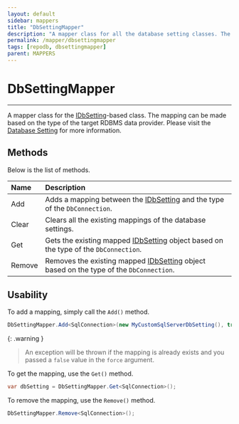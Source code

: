```yaml
---
layout: default
sidebar: mappers
title: "DbSettingMapper"
description: "A mapper class for all the database setting classes. The mapping can be made based on the type of the target RDBMS data provider."
permalink: /mapper/dbsettingmapper
tags: [repodb, dbsettingmapper]
parent: MAPPERS
---
```


# DbSettingMapper

---

A mapper class for the [IDbSetting](/interface/idbsetting)-based class. The mapping can be made based on the type of the target RDBMS data provider. Please visit the [Database Setting](/extensibility/databasesetting) for more information.

## Methods

Below is the list of methods.

| Name | Description |
|:-----|:------------|
| Add | Adds a mapping between the [IDbSetting](/interface/idbsetting) and the type of the `DbConnection`. |
| Clear | Clears all the existing mappings of the database settings. |
| Get | Gets the existing mapped [IDbSetting](/interface/idbsetting) object based on the type of the `DbConnection`. |
| Remove | Removes the existing mapped [IDbSetting](/interface/idbsetting) object based on the type of the `DbConnection`. |

## Usability

To add a mapping, simply call the `Add()` method.

```csharp
DbSettingMapper.Add<SqlConnection>(new MyCustomSqlServerDbSetting(), true);
```

{: .warning }
> An exception will be thrown if the mapping is already exists and you passed a `false` value in the `force` argument.

To get the mapping, use the `Get()` method.

```csharp
var dbSetting = DbSettingMapper.Get<SqlConnection>();
```

To remove the mapping, use the `Remove()` method.

```csharp
DbSettingMapper.Remove<SqlConnection>();
```


